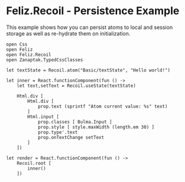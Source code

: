 ﻿# Feliz.Recoil - Persistence Example

This example shows how you can persist atoms to local and session storage
as well as re-hydrate them on initialization.

```fsharp:recoil-persistence
open Css
open Feliz
open Feliz.Recoil
open Zanaptak.TypedCssClasses

let textState = Recoil.atom("Basic/textState", "Hello world!")

let inner = React.functionComponent(fun () ->
    let text,setText = Recoil.useState(textState)

    Html.div [
        Html.div [
            prop.text (sprintf "Atom current value: %s" text)
        ]
        Html.input [
            prop.classes [ Bulma.Input ]
            prop.style [ style.maxWidth (length.em 30) ]
            prop.type'.text
            prop.onTextChange setText
        ]
    ])

let render = React.functionComponent(fun () ->
    Recoil.root [
        inner()
    ])
```
